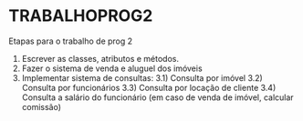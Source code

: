 # TRABALHOPROG2
Etapas para o trabalho de prog 2
  1) Escrever as classes, atributos e métodos.
  2) Fazer o sistema de venda e aluguel dos imóveis
  3) Implementar sistema de consultas:
    3.1) Consulta por imóvel
    3.2) Consulta por funcionários
    3.3) Consulta por locação de cliente
    3.4) Consulta a salário do funcionário (em caso de venda de imóvel, calcular comissão)
          
